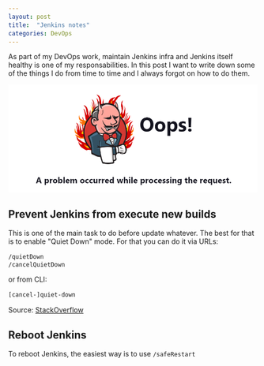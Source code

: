 ```yaml
---
layout: post
title:  "Jenkins notes"
categories: DevOps
---
```

As part of my DevOps work, maintain Jenkins infra and Jenkins itself healthy is one of my responsabilities. In this
post I want to write down some of the things I do from time to time and I always forgot on how to do them.

![Jira Oops!](images/jira_oops.png)

## Prevent Jenkins from execute new builds

This is one of the main task to do before update whatever. The best for that is to enable "Quiet Down" mode. For
that you can do it via URLs:

```
/quietDown
/cancelQuietDown
```

or from CLI:

``` bash
[cancel-]quiet-down
```

Source:
[StackOverflow](https://stackoverflow.com/questions/8472589/preventing-jenkins-from-executing-new-builds-in-a-defined-time-frame-e-g-6-7am)

## Reboot Jenkins

To reboot Jenkins, the easiest way is to use `/safeRestart`